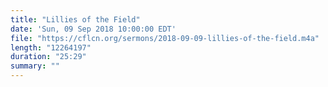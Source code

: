```yaml
---
title: "Lillies of the Field"
date: 'Sun, 09 Sep 2018 10:00:00 EDT'
file: "https://cflcn.org/sermons/2018-09-09-lillies-of-the-field.m4a"
length: "12264197"
duration: "25:29"
summary: ""
---
```

